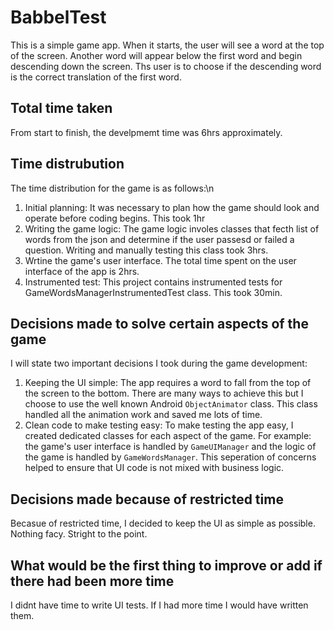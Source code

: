 # BabbelTest
This is a simple game app. When it starts, the user will see a word at the top of the screen. Another word will appear below the first word and begin descending down the
screen. Ths user is to choose if the descending word is the correct translation of the first word.

## Total time taken
From start to finish, the develpmemt time was 6hrs approximately.

## Time distrubution
The time distribution for the game is as follows:\n
1) Initial planning: It was necessary to plan how the game should look and operate before coding begins. This took 1hr
2) Writing the game logic: The game logic involes classes that fecth list of words from the json and determine if the user passesd or failed a question. 
Writing and manually testing this class took 3hrs.
3) Wrtine the game's user interface. The total time spent on the user interface of the app is 2hrs.
4) Instrumented test: This project contains instrumented tests for GameWordsManagerInstrumentedTest class. This took 30min.

## Decisions made to solve certain aspects of the game
I will state two important decisions I took during the game development:
1) Keeping the UI simple: The app requires a word to fall from the top of the screen to the bottom. There are many ways to achieve this but I choose to use
the well known Android ```ObjectAnimator``` class. This class handled all the animation work and saved me lots of time.
2) Clean code to make testing easy: To make testing the app easy, I created dedicated classes for each aspect of the game. For example: the game's user interface is 
handled by ```GameUIManager``` and the logic of the game is handled by ```GameWordsManager```. This seperation of concerns helped to ensure that UI code is not
mixed with business logic.

## Decisions made because of restricted time
Becasue of restricted time, I decided to keep the UI as simple as possible. Nothing facy. Stright to the point.

## What would be the first thing to improve or add if there had been more time
I didnt have time to write UI tests. If I had more time I would have written them.

